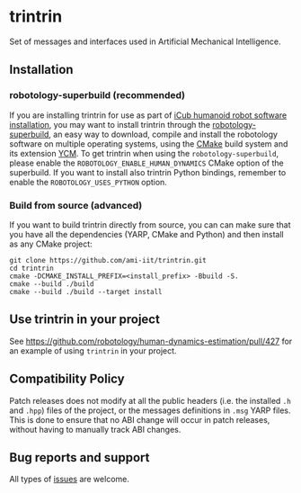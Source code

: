 # trintrin

Set of messages and interfaces used in Artificial Mechanical Intelligence.

## Installation  

### robotology-superbuild (recommended)

If you are installing trintrin for use as part of [iCub humanoid robot software installation](https://icub-tech-iit.github.io/documentation/sw_installation/), you may want to install trintrin through the [robotology-superbuild](https://github.com/robotology/robotology-superbuild), an easy way to download, compile and install the robotology software on multiple operating systems, using the [CMake](https://www.cmake.org) build system and its extension [YCM](http://robotology.github.io/ycm). To get trintrin when using the `robotology-superbuild`, please enable the `ROBOTOLOGY_ENABLE_HUMAN_DYNAMICS` CMake option of the superbuild. If you want to install also trintrin Python bindings, remember to enable the `ROBOTOLOGY_USES_PYTHON` option. 

### Build from source (advanced)

If you want to build trintrin directly from source, you can can make sure that you have all the dependencies (YARP, CMake and Python) and then install as any CMake project:

```console
git clone https://github.com/ami-iit/trintrin.git
cd trintrin
cmake -DCMAKE_INSTALL_PREFIX=<install_prefix> -Bbuild -S.
cmake --build ./build
cmake --build ./build --target install
```

## Use trintrin in your project

See https://github.com/robotology/human-dynamics-estimation/pull/427 for an example of using `trintrin` in your project.

## Compatibility Policy

Patch releases does not modify at all the public headers (i.e. the installed `.h` and `.hpp`) files of the project, or the messages definitions in `.msg` YARP files. This is done to ensure that no ABI change will occur in patch releases, without having to manually track ABI changes.

## Bug reports and support

All types of [issues](https://github.com/ami-iit/lie-group-controllers/issues/new) are welcome.
